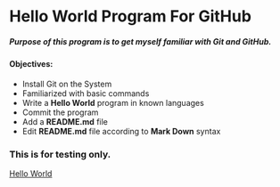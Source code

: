 # Hello World Program For GitHub


##### Purpose of this program is to get myself familiar with Git and GitHub.

#### Objectives:  
- Install Git on the System
- Familiarized with basic commands
- Write a **Hello World** program in known languages 
- Commit the program
- Add a **README.md** file 
- Edit **README.md** file according to **Mark Down** syntax











### This is for testing only.

[Hello World](https://github.com/mh1011/hello-world)